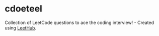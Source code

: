 # cdoeteel
Collection of LeetCode questions to ace the coding interview! - Created using [LeetHub](https://github.com/QasimWani/LeetHub).

